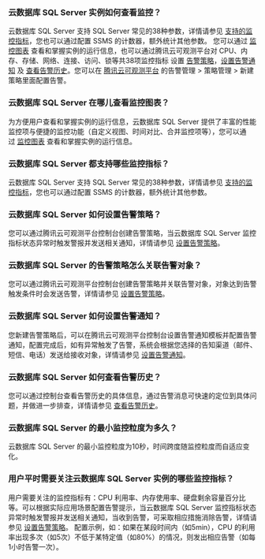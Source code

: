 ### 云数据库 SQL Server 实例如何查看监控？
云数据库 SQL Server 支持 SQL Server 常见的38种参数，详情请参见 [支持的监控指标](https://intl.cloud.tencent.com/document/product/238/46502)，您也可以通过配置 SSMS 的计数器，额外统计其他参数。
您可以通过 [监控图表](https://intl.cloud.tencent.com/document/product/238/46503) 查看和掌握实例的运行信息，也可以通过腾讯云可观测平台对 CPU、内存、存储、网络、连接、访问、锁等共38项监控指标 设置 [告警策略](https://intl.cloud.tencent.com/document/product/238/46501)，[设置告警通知](https://intl.cloud.tencent.com/document/product/238/46500) 及 [查看告警历史](https://intl.cloud.tencent.com/document/product/238/46499)。您可以在 [腾讯云可观测平台](https://console.cloud.tencent.com/monitor/alarm2/policy/create) 的告警管理 > 策略管理 > 新建策略里面配置告警。

### 云数据库 SQL Server 在哪儿查看监控图表？
为方便用户查看和掌握实例的运行信息，云数据库 SQL Server 提供了丰富的性能监控项与便捷的监控功能（自定义视图、时间对比、合并监控项等），您可以通过 [监控图表](https://intl.cloud.tencent.com/document/product/238/46503) 查看和掌握实例的运行信息。

### 云数据库 SQL Server 都支持哪些监控指标？
云数据库 SQL Server 支持 SQL Server 常见的38种参数，详情请参见 [支持的监控指标](https://intl.cloud.tencent.com/document/product/238/46502)，您也可以通过配置 SSMS 的计数器，额外统计其他参数。

### 云数据库 SQL Server 如何设置告警策略？
您可以通过腾讯云可观测平台控制台创建告警策略，当云数据库 SQL Server 监控指标状态异常时触发警报并发送相关通知，详情请参见 [设置告警策略](https://intl.cloud.tencent.com/document/product/238/46501)。

### 云数据库 SQL Server 的告警策略怎么关联告警对象？
您可以通过腾讯云可观测平台控制台创建告警策略并关联告警对象，对象达到告警触发条件时会发送告警，详情请参见 [设置告警策略](https://intl.cloud.tencent.com/document/product/238/46501)。

[](id:SZGJTZ)
### 云数据库 SQL Server 如何设置告警通知？
您新建告警策略后，可以在腾讯云可观测平台控制台设置告警通知模板并配置告警通知，配置完成后，如有异常触发了告警，系统会根据您选择的告知渠道（邮件、短信、电话）发送给接收对象，详情请参见 [设置告警通知](https://intl.cloud.tencent.com/document/product/238/46500)。

### 云数据库 SQL Server 如何查看告警历史？
您可以通过控制台查看告警历史的具体信息，通过告警消息可快速的定位到具体问题，并做进一步排查，详情请参见 [查看告警历史](https://intl.cloud.tencent.com/document/product/238/46499)。

### 云数据库 SQL Server 的最小监控粒度为多久？
云数据库 SQL Server 的最小监控粒度为10秒，时间跨度随监控粒度而自适应变化。

### 用户平时需要关注云数据库 SQL Server 实例的哪些监控指标？
用户需要关注的监控指标有：CPU 利用率、内存使用率、硬盘剩余容量百分比等。可以根据实际应用场景配置告警提示，当云数据库 SQL Server 监控指标状态异常时触发警报并发送相关通知，当收到告警，可采取相应措施消除告警，详情请参见 [设置告警策略](https://intl.cloud.tencent.com/document/product/238/46501)。
配置示例，如：如果在某段时间内（如5min），CPU 的利用率出现多次（如5次）不低于某特定值（如80%）的情况，则发出相应告警（如每1小时告警一次）。
